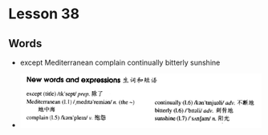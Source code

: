# Lesson 38

## Words

- except Mediterranean complain continually bitterly sunshine

- ![Words](../../../Images/Part2/04/words-38.png)
